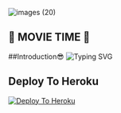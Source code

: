 ![images (20)](https://user-images.githubusercontent.com/102848810/161901020-39219b07-13c6-402f-866f-680c6cc45358.jpeg)
</p>

<h2 align="centre">💝 MOVIE TIME 💖</h2>


##Introduction😎
![Typing SVG](https://readme-typing-svg.herokuapp.com/?lines=Welcome+To+Movie+Time!;Created+by+Allu+Arjun!;A+simple+and+a+powerful+Bot!;Start+message+with+pic!;And+More+Awsome+Features!;Don't+Forget+To+Subcribe;Movie+Time;)
</p>
</h1>

## Deploy To Heroku
[![Deploy To Heroku](https://www.herokucdn.com/deploy/button.svg)](https://heroku.com/deploy?template=https://github.com/Tokyo-Boss/Movie-Time-Bot-2.0)

















